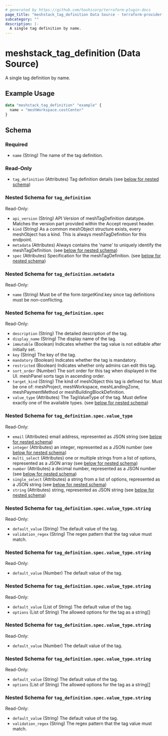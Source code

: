 ```yaml
---
# generated by https://github.com/hashicorp/terraform-plugin-docs
page_title: "meshstack_tag_definition Data Source - terraform-provider-meshstack"
subcategory: ""
description: |-
  A single tag definition by name.
---
```


# meshstack_tag_definition (Data Source)

A single tag definition by name.

## Example Usage

```terraform
data "meshstack_tag_definition" "example" {
  name = "meshWorkspace.costCenter"
}
```

<!-- schema generated by tfplugindocs -->
## Schema

### Required

- `name` (String) The name of the tag definition.

### Read-Only

- `tag_definition` (Attributes) Tag definition details (see [below for nested schema](#nestedatt--tag_definition))

<a id="nestedatt--tag_definition"></a>
### Nested Schema for `tag_definition`

Read-Only:

- `api_version` (String) API Version of meshTagDefinition datatype. Matches the version part provided within the Accept request header.
- `kind` (String) As a common meshObject structure exists, every meshObject has a kind. This is always meshTagDefinition for this endpoint.
- `metadata` (Attributes) Always contains the 'name' to uniquely identify the meshTagDefinition. (see [below for nested schema](#nestedatt--tag_definition--metadata))
- `spec` (Attributes) Specification for the meshTagDefinition. (see [below for nested schema](#nestedatt--tag_definition--spec))

<a id="nestedatt--tag_definition--metadata"></a>
### Nested Schema for `tag_definition.metadata`

Read-Only:

- `name` (String) Must be of the form $targetKind.$key since tag definitions must be non-conflicting.


<a id="nestedatt--tag_definition--spec"></a>
### Nested Schema for `tag_definition.spec`

Read-Only:

- `description` (String) The detailed description of the tag.
- `display_name` (String) The display name of the tag.
- `immutable` (Boolean) Indicates whether the tag value is not editable after initially set.
- `key` (String) The key of the tag.
- `mandatory` (Boolean) Indicates whether the tag is mandatory.
- `restricted` (Boolean) Indicates whether only admins can edit this tag.
- `sort_order` (Number) The sort order for this tag when displayed in the UI. meshPanel sorts tags in ascending order.
- `target_kind` (String) The kind of meshObject this tag is defined for. Must be one of: meshProject, meshWorkspace, meshLandingZone, meshPaymentMethod or meshBuildingBlockDefinition.
- `value_type` (Attributes) The TagValueType of the tag. Must define exactly one of the available types. (see [below for nested schema](#nestedatt--tag_definition--spec--value_type))

<a id="nestedatt--tag_definition--spec--value_type"></a>
### Nested Schema for `tag_definition.spec.value_type`

Read-Only:

- `email` (Attributes) email address, represented as JSON string (see [below for nested schema](#nestedatt--tag_definition--spec--value_type--email))
- `integer` (Attributes) an integer, represented as a JSON number (see [below for nested schema](#nestedatt--tag_definition--spec--value_type--integer))
- `multi_select` (Attributes) one or multiple strings from a list of options, represented as a JSON array (see [below for nested schema](#nestedatt--tag_definition--spec--value_type--multi_select))
- `number` (Attributes) a decimal number, represented as a JSON number (see [below for nested schema](#nestedatt--tag_definition--spec--value_type--number))
- `single_select` (Attributes) a string from a list of options, represented as a JSON string (see [below for nested schema](#nestedatt--tag_definition--spec--value_type--single_select))
- `string` (Attributes) string, represented as JSON string (see [below for nested schema](#nestedatt--tag_definition--spec--value_type--string))

<a id="nestedatt--tag_definition--spec--value_type--email"></a>
### Nested Schema for `tag_definition.spec.value_type.string`

Read-Only:

- `default_value` (String) The default value of the tag.
- `validation_regex` (String) The regex pattern that the tag value must match.


<a id="nestedatt--tag_definition--spec--value_type--integer"></a>
### Nested Schema for `tag_definition.spec.value_type.string`

Read-Only:

- `default_value` (Number) The default value of the tag.


<a id="nestedatt--tag_definition--spec--value_type--multi_select"></a>
### Nested Schema for `tag_definition.spec.value_type.string`

Read-Only:

- `default_value` (List of String) The default value of the tag.
- `options` (List of String) The allowed options for the tag as a string[]


<a id="nestedatt--tag_definition--spec--value_type--number"></a>
### Nested Schema for `tag_definition.spec.value_type.string`

Read-Only:

- `default_value` (Number) The default value of the tag.


<a id="nestedatt--tag_definition--spec--value_type--single_select"></a>
### Nested Schema for `tag_definition.spec.value_type.string`

Read-Only:

- `default_value` (String) The default value of the tag.
- `options` (List of String) The allowed options for the tag as a string[]


<a id="nestedatt--tag_definition--spec--value_type--string"></a>
### Nested Schema for `tag_definition.spec.value_type.string`

Read-Only:

- `default_value` (String) The default value of the tag.
- `validation_regex` (String) The regex pattern that the tag value must match.
